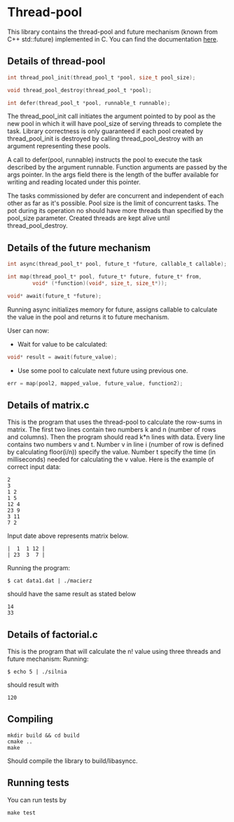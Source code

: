 # Thread-pool

This library contains the thread-pool and future
mechanism (known from C++ std::future) implemented in C.
You can find the documentation [here](https://niedziol.github.io/thread-pool/index.html).

## Details of thread-pool
```C
int thread_pool_init(thread_pool_t *pool, size_t pool_size);

void thread_pool_destroy(thread_pool_t *pool);

int defer(thread_pool_t *pool, runnable_t runnable);
```
The thread_pool_init call initiates the argument pointed to by pool as the new pool in which it will have
pool_size of serving threads to complete the task. Library correctness is only guaranteed if each pool created by
thread_pool_init is destroyed by calling thread_pool_destroy with an argument representing these pools.


A call to defer(pool, runnable) instructs the pool to execute the task described by the argument runnable.
Function arguments are passed by the args pointer. In the args field there is the length of the buffer available
for writing and reading located under this pointer.

The tasks commissioned by defer are concurrent and independent of each other as far as
it's possible. Pool size is the limit of concurrent tasks. The pot during its operation no
should have more threads than specified by the pool_size parameter. Created threads are kept alive
until thread_pool_destroy.

## Details of the future mechanism
```C
int async(thread_pool_t* pool, future_t *future, callable_t callable);

int map(thread_pool_t* pool, future_t* future, future_t* from,
        void* (*function)(void*, size_t, size_t*));

void* await(future_t *future);
```
Running async initializes memory for future, assigns callable to calculate the value in the pool
and returns it to future mechanism.

User can now:

* Wait for value to be calculated:
```C
void* result = await(future_value);
```

* Use some pool to calculate next future using previous one.
```C
err = map(pool2, mapped_value, future_value, function2);
```

## Details of matrix.c
This is the program that uses the thread-pool to calculate the row-sums in matrix.
The first two lines contain two numbers k and n (number of rows and columns).
Then the program should read k*n lines with data. Every line contains two numbers v and t.
Number v in line i (number of row is defined by calculating floor(i/n)) specify the value.
Number t specify the time (in milliseconds) needed for calculating the v value.
Here is the example of correct input data:
```
2
3
1 2
1 5
12 4
23 9
3 11
7 2
```

Input date above represents matrix below.
```
|  1  1 12 |
| 23  3  7 |
```

Running the program:

```shell script
$ cat data1.dat | ./macierz
```
should have the same result as stated below
```
14
33
```

## Details of factorial.c
This is the program that will calculate the n! value using three threads and future mechanism:
Running:
```shell script
$ echo 5 | ./silnia
```
should result with
```
120
```

## Compiling
```shell script
mkdir build && cd build
cmake ..
make
```

Should compile the library to build/libasyncc.

## Running tests
You can run tests by

```shell script
make test
```

